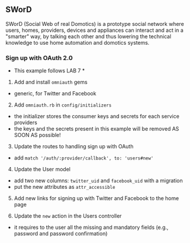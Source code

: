## SWorD ##
SWorD (Social Web of real Domotics) is a prototype social network where users, homes, providers, devices and appliances can interact and act in a "smarter" way, by talking each other and thus lowering the technical knowledge to use home automation and domotics systems.

### Sign up with OAuth 2.0 ###

* This example follows LAB 7 *

1) Add and install `omniauth` gems

- generic, for Twitter and Facebook

2) Add `omniauth.rb` in `config/initializers`

- the initializer stores the consumer keys and secrets for each service providers
- the keys and the secrets present in this example will be removed AS SOON AS possible!

3) Update the routes to handling sign up with OAuth

- add `match '/auth/:provider/callback', to: 'users#new'`

4) Update the User model

- add two new columns: `twitter_uid` and `facebook_uid` with a migration
- put the new attributes as `attr_accessible`

5) Add new links for signing up with Twitter and Facebook to the home page

6) Update the `new` action in the Users controller

 - it requires to the user all the missing and mandatory fields (e.g., password and password confirmation)